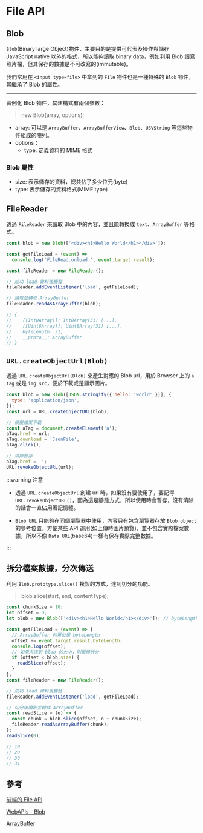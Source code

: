 # File API

## Blob

`Blob`(Binary large Object)物件，主要目的是提供可代表及操作與儲存 JavaScript native 以外的格式，所以能夠讀取 binary data，例如利用 Blob 讀寫照片檔，但其保存的數據是不可改寫的(immutable)。

我們常用在 `<input type=file>` 中拿到的 `File` 物件也是一種特殊的 `Blob` 物件，其繼承了 Blob 的屬性。

---

實例化 Blob 物件，其建構式有兩個參數：

> new Blob(array, options);

- array: 可以是 `ArrayBuffer`、`ArrayBufferView`、`Blob`、`USVString` 等這些物件組成的陣列。
- options：
  - type: 定義資料的 MIME 格式

### Blob 屬性

- size: 表示儲存的資料，總共佔了多少位元(byte)
- type: 表示儲存的資料格式(MIME type)

## FileReader

透過 `FileReader` 來讀取 Blob 中的內容，並且能轉換成 `text`、`ArrayBuffer` 等格式。

```js
const blob = new Blob(['<div><h1>Hello World</h1></div>']);

const getFileLoad = (event) =>
  console.log('FileRead.onload ', event.target.result);

const fileReader = new FileReader();

// 成功 load 資料後觸發
fileReader.addEventListener('load', getFileLoad);

// 讀取並轉成 ArrayBuffer
fileReader.readAsArrayBuffer(blob);

// {
//    [[Int8Array]]: Int8Array(31) [...],
//    [[Uint8Array]]: Uint8Array(31) [...],
//    byteLength: 31,
//    __proto__: ArrayBuffer
// }
```

## `URL.createObjectUrl(Blob)`

透過 `URL.createObjectUrl(Blob)` 來產生對應的 Blob url，用於 Browser 上的 `a tag` 或是 `img src`，便於下載或是顯示圖片。

```js
const blob = new Blob([JSON.stringify({ hello: 'world' })], {
  type: 'application/json',
});
const url = URL.createObjectURL(blob);

// 模擬檔案下載
const aTag = document.createElement('a');
aTag.href = url;
aTag.download = 'JsonFile';
aTag.click();

// 清掉暫存
aTag.href = '';
URL.revokeObjectURL(url);
```

:::warning 注意

- 透過 `URL.createObjectUrl` 創建 url 時，如果沒有要使用了，要記得 `URL.revokeObjectURL()`，因為這是靜態方式，所以使用時會暫存，沒有清除的話會一直佔用著記憶體。

- `Blob URL` 只能夠在同個瀏覽器中使用，內容只有包含瀏覽器存放 `Blob object` 的參考位置，方便某些 API 運用(如上傳時圖片預覽)，並不包含實際檔案數據，所以不像 `Data URL`(base64)一樣有保存實際完整數據。

:::

## 拆分檔案數據，分次傳送

利用 `Blob.prototype.slice()` 複製的方式，達到切分的功能。

> blob.slice(start, end, contentType);

```js
const chunkSize = 10;
let offset = 0;
let blob = new Blob(['<div><h1>Hello World</h1></div>']); // byteLength: 31

const getFileLoad = (event) => {
  // ArrayBuffer 的單位是 byteLength
  offset += event.target.result.byteLength;
  console.log(offset);
  // 如果未達到 blob 的大小，則繼續拆分
  if (offset < blob.size) {
    readSlice(offset);
  }
};
const fileReader = new FileReader();

// 成功 load 資料後觸發
fileReader.addEventListener('load', getFileLoad);

// 切分後讀取並轉成 ArrayBuffer
const readSlice = (o) => {
  const chunk = blob.slice(offset, o + chunkSize);
  fileReader.readAsArrayBuffer(chunk);
};
readSlice(0);

// 10
// 20
// 30
// 31
```

## 參考

[前端的 File API](https://dwatow.github.io/2019/05-22-file-api/)

[WebAPIs - Blob](https://ithelp.ithome.com.tw/articles/10246325#response-315911)

[ArrayBuffer](https://ithelp.ithome.com.tw/articles/10246326)
